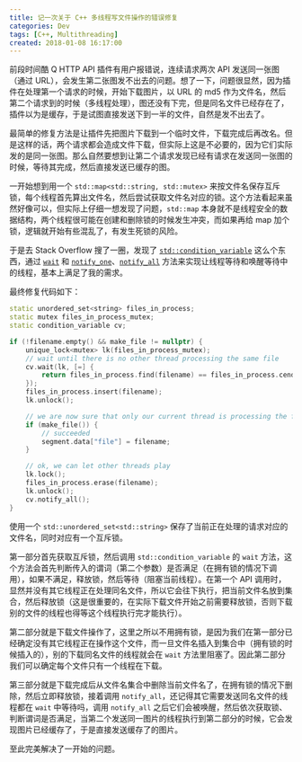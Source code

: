 ```yaml
---
title: 记一次关于 C++ 多线程写文件操作的错误修复
categories: Dev
tags: [C++, Multithreading]
created: 2018-01-08 16:17:00
---
```


前段时间酷 Q HTTP API 插件有用户报错说，连续请求两次 API 发送同一张图（通过 URL），会发生第二张图发不出去的问题。想了一下，问题很显然，因为插件在处理第一个请求的时候，开始下载图片，以 URL 的 md5 作为文件名，然后第二个请求到的时候（多线程处理），图还没有下完，但是同名文件已经存在了，插件以为是缓存，于是试图直接发送下到一半的文件，自然是发不出去了。

最简单的修复方法是让插件先把图片下载到一个临时文件，下载完成后再改名。但是这样的话，两个请求都会造成文件下载，但实际上这是不必要的，因为它们实际发的是同一张图。那么自然要想到让第二个请求发现已经有请求在发送同一张图的时候，等待其完成，然后直接发送已缓存的图。

一开始想到用一个 `std::map<std::string, std::mutex>` 来按文件名保存互斥锁，每个线程首先算出文件名，然后尝试获取文件名对应的锁。这个方法看起来虽然好像可以，但实际上仔细一想发现了问题，`std::map` 本身就不是线程安全的数据结构，两个线程很可能在创建和删除锁的时候发生冲突，而如果再给 map 加个锁，逻辑就开始有些混乱了，有发生死锁的风险。

于是去 Stack Overflow 搜了一圈，发现了 [`std::condition_variable`](http://en.cppreference.com/w/cpp/thread/condition_variable) 这么个东西，通过 [`wait`](http://en.cppreference.com/w/cpp/thread/condition_variable/wait) 和 [`notify_one`](http://en.cppreference.com/w/cpp/thread/condition_variable/notify_one)、[`notify_all`](http://en.cppreference.com/w/cpp/thread/condition_variable/notify_all) 方法来实现让线程等待和唤醒等待中的线程，基本上满足了我的需求。

最终修复代码如下：

```cpp
static unordered_set<string> files_in_process;
static mutex files_in_process_mutex;
static condition_variable cv;

if (!filename.empty() && make_file != nullptr) {
    unique_lock<mutex> lk(files_in_process_mutex);
    // wait until there is no other thread processing the same file
    cv.wait(lk, [=] {
        return files_in_process.find(filename) == files_in_process.cend();
    });
    files_in_process.insert(filename);
    lk.unlock();

    // we are now sure that only our current thread is processing the file
    if (make_file()) {
        // succeeded
        segment.data["file"] = filename;
    }

    // ok, we can let other threads play
    lk.lock();
    files_in_process.erase(filename);
    lk.unlock();
    cv.notify_all();
}
```

使用一个 `std::unordered_set<std::string>` 保存了当前正在处理的请求对应的文件名，同时对应有一个互斥锁。

第一部分首先获取互斥锁，然后调用 `std::condition_variable` 的 `wait` 方法，这个方法会首先判断传入的谓词（第二个参数）是否满足（在拥有锁的情况下调用），如果不满足，释放锁，然后等待（阻塞当前线程）。在第一个 API 调用时，显然并没有其它线程正在处理同名文件，所以它会往下执行，把当前文件名放到集合，然后释放锁（这是很重要的，在实际下载文件开始之前需要释放锁，否则下载别的文件的线程也得等这个线程执行完才能执行）。

第二部分就是下载文件操作了，这里之所以不用拥有锁，是因为我们在第一部分已经确定没有其它线程正在操作这个文件，而一旦文件名插入到集合中（拥有锁的时候插入的），别的下载同名文件的线程就会在 `wait` 方法里阻塞了。因此第二部分我们可以确定每个文件只有一个线程在下载。

第三部分就是下载完成后从文件名集合中删除当前文件名了，在拥有锁的情况下删除，然后立即释放锁，接着调用 `notify_all`，还记得其它需要发送同名文件的线程都在 `wait` 中等待吗，调用 `notify_all` 之后它们会被唤醒，然后依次获取锁、判断谓词是否满足，当第二个发送同一图片的线程执行到第二部分的时候，它会发现图片已经缓存了，于是直接发送缓存了的图片。

至此完美解决了一开始的问题。
